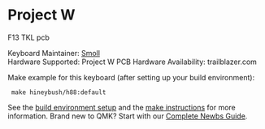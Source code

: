 Project W
===

F13 TKL pcb

Keyboard Maintainer: [Smoll](https://github.com/smollchungus)  
Hardware Supported: Project W PCB 
Hardware Availability: trailblazer.com

Make example for this keyboard (after setting up your build environment):
     
     make hineybush/h88:default
   
See the [build environment setup](https://docs.qmk.fm/#/getting_started_build_tools) and the [make instructions](https://docs.qmk.fm/#/getting_started_make_guide) for more information. Brand new to QMK? Start with our [Complete Newbs Guide](https://docs.qmk.fm/#/newbs).



    
